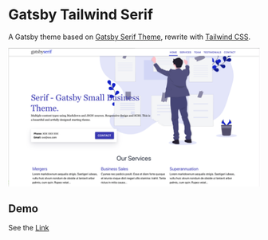 # Gatsby Tailwind Serif

A Gatsby theme based on [Gatsby Serif Theme](https://github.com/JugglerX/gatsby-serif-theme ), rewrite with [Tailwind CSS](https://tailwindcss.com/).

![image-20190708222928070](./screenshots/home.png)



## Demo

See the [Link](https://tailwind-serif.netlify.com)
